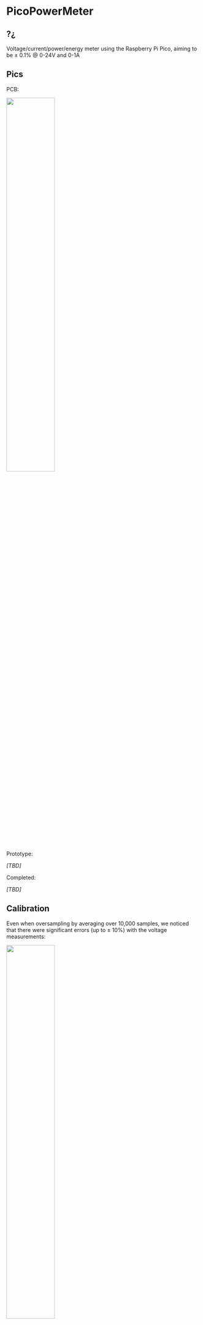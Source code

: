 # PicoPowerMeter

## ?¿

Voltage/current/power/energy meter using the Raspberry Pi Pico, aiming to be ± 0.1% @ 0-24V and 0-1A

## Pics

PCB:

<img src="https://user-images.githubusercontent.com/8998191/211696509-9db38457-eb5d-4b87-a962-af368a12de93.png" width=50% height=50%>

Prototype:

*[TBD]*

Completed:

*[TBD]*

## Calibration

Even when oversampling by averaging over 10,000 samples, we noticed that there were significant errors (up to ± 10%) with the voltage measurements:

<img src="https://user-images.githubusercontent.com/8998191/211696514-ade1334f-68c2-412e-8fbf-e7e54c42ac00.png" width=50% height=50%>

This seems to be due to the poor DNL and INL (differential and integral non-linearity respectively) of the Raspberry Pi Pico ADC, as our measured "jumps" correspond almost exactly to the Pico's DNL spikes as measured by [Mark Omo's excellent characterization of the Pico's ADC](https://pico-adc.markomo.me/INL-DNL/).

Methodology and raw calibration data for our Pico is available [here](https://docs.google.com/spreadsheets/d/1IjrpbZwi6U-m_iKFwJcBlV5J3Jlb0WuwdMCl5kuGMQ8/edit?usp=sharing).

---

*This project is licensed under NONE, TBD. For more information, please see TBD.*
